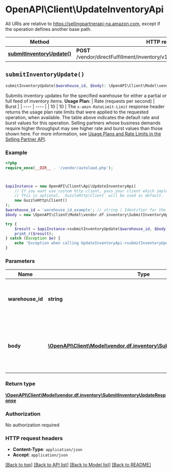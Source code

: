 # OpenAPI\Client\UpdateInventoryApi

All URIs are relative to https://sellingpartnerapi-na.amazon.com, except if the operation defines another base path.

| Method | HTTP request | Description |
| ------------- | ------------- | ------------- |
| [**submitInventoryUpdate()**](UpdateInventoryApi.md#submitInventoryUpdate) | **POST** /vendor/directFulfillment/inventory/v1/warehouses/{warehouseId}/items |  |


## `submitInventoryUpdate()`

```php
submitInventoryUpdate($warehouse_id, $body): \OpenAPI\Client\Model\vendor.df.inventory\SubmitInventoryUpdateResponse
```



Submits inventory updates for the specified warehouse for either a partial or full feed of inventory items.  **Usage Plan:**  | Rate (requests per second) | Burst | | ---- | ---- | | 10 | 10 |  The `x-amzn-RateLimit-Limit` response header returns the usage plan rate limits that were applied to the requested operation, when available. The table above indicates the default rate and burst values for this operation. Selling partners whose business demands require higher throughput may see higher rate and burst values than those shown here. For more information, see [Usage Plans and Rate Limits in the Selling Partner API](https://developer-docs.amazon.com/sp-api/docs/usage-plans-and-rate-limits-in-the-sp-api).

### Example

```php
<?php
require_once(__DIR__ . '/vendor/autoload.php');



$apiInstance = new OpenAPI\Client\Api\UpdateInventoryApi(
    // If you want use custom http client, pass your client which implements `GuzzleHttp\ClientInterface`.
    // This is optional, `GuzzleHttp\Client` will be used as default.
    new GuzzleHttp\Client()
);
$warehouse_id = 'warehouse_id_example'; // string | Identifier for the warehouse for which to update inventory.
$body = new \OpenAPI\Client\Model\vendor.df.inventory\SubmitInventoryUpdateRequest(); // \OpenAPI\Client\Model\vendor.df.inventory\SubmitInventoryUpdateRequest | The request body containing the inventory update data to submit.

try {
    $result = $apiInstance->submitInventoryUpdate($warehouse_id, $body);
    print_r($result);
} catch (Exception $e) {
    echo 'Exception when calling UpdateInventoryApi->submitInventoryUpdate: ', $e->getMessage(), PHP_EOL;
}
```

### Parameters

| Name | Type | Description  | Notes |
| ------------- | ------------- | ------------- | ------------- |
| **warehouse_id** | **string**| Identifier for the warehouse for which to update inventory. | |
| **body** | [**\OpenAPI\Client\Model\vendor.df.inventory\SubmitInventoryUpdateRequest**](../Model/SubmitInventoryUpdateRequest.md)| The request body containing the inventory update data to submit. | |

### Return type

[**\OpenAPI\Client\Model\vendor.df.inventory\SubmitInventoryUpdateResponse**](../Model/SubmitInventoryUpdateResponse.md)

### Authorization

No authorization required

### HTTP request headers

- **Content-Type**: `application/json`
- **Accept**: `application/json`

[[Back to top]](#) [[Back to API list]](../../README.md#endpoints)
[[Back to Model list]](../../README.md#models)
[[Back to README]](../../README.md)
